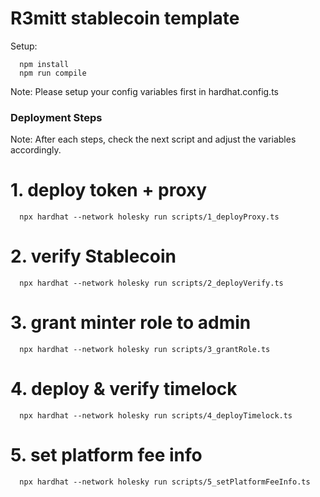 # R3mitt stablecoin template

Setup:

   ```shell
     npm install
     npm run compile
   ```

Note:
    Please setup your config variables first in hardhat.config.ts


### Deployment Steps
Note: After each steps, check the next script and adjust the variables accordingly.

# 1. deploy token + proxy
   ```shell
     npx hardhat --network holesky run scripts/1_deployProxy.ts
   ```

# 2. verify Stablecoin
   ```shell
     npx hardhat --network holesky run scripts/2_deployVerify.ts
   ```

# 3. grant minter role to  admin
   ```shell
     npx hardhat --network holesky run scripts/3_grantRole.ts
   ```

# 4. deploy & verify timelock
   ```shell
     npx hardhat --network holesky run scripts/4_deployTimelock.ts
   ```

# 5. set platform fee info
   ```shell
     npx hardhat --network holesky run scripts/5_setPlatformFeeInfo.ts
   ```


